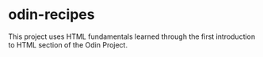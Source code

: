 # odin-recipes
This project uses HTML fundamentals learned through the first introduction to HTML section of the Odin Project.
